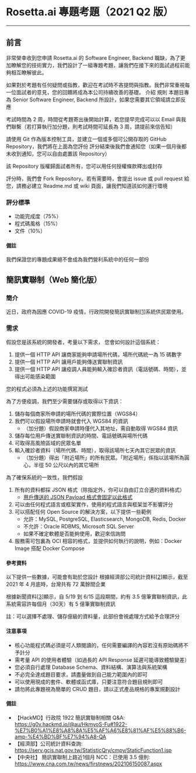 # Rosetta.ai 專題考題（2021 Q2 版）

---
## 前言
非常榮幸收到您申請 Rosetta.ai 的 Software Engineer, Backend 職缺，為了更加瞭解您的技術實力，我們設計了一組專題考題，讓我們在接下來的面試過程前能夠相互瞭解彼此。

如果對於考題有任何疑問或指教，歡迎在考試時不吝提問與指教。我們非常重視每一位面試者的意見，您的回饋將成為本公司持續改善的基礎。
介紹
規則
本題目專為 Senior Software Engineer, Backend 所設計，如果您需要其它領域請立即反應

考試時間為 2 周，時間從考題寄出後開始計算，若您提早完成可以以 Email 與我們聯繫（若打算執行加分題，則考試時間可延長為 3 周，請提前來信告知）

請使用 Git 作為版本控制工具，並建立一個或多個可公開存取的 GitHub Repository，我們將在上面為您評份
評分結束後我們會通知您（如果一個月後都未收到通知，您可以自由處置該 Repository）

該 Repository 版權歸面試者所有，您可以用任何授權條款釋出或封存

評分時，我們會 Fork Repository。若有需要時，會提出 issue 或 pull request 給您，請務必建立 Readme.md 或 wiki 頁面，讓我們知道該如何運行環境

### 評分標準
* 功能完成度（75%）
* 程式碼風格（15%） 
* 文件（10%）

#### 備註
我們保證您的專題成果絕不會成為我們營利系統中的任何一部份

## 簡訊實聯制（Web 簡化版）

### 簡介
近日，政府為因應 COVID-19 疫情，行政院開發簡訊實聯制[[1]]系統供民眾使用。

### 需求
假設您是該系統的開發者，考量以下需求， 您會如何設計這個系統：
1. 提供一個 HTTP API 讓商家能夠申請場所代碼，場所代碼統一為 15 碼數字
2. 提供一個 HTTP API 讓用戶能夠傳送實聯制資訊
3. 提供一個 HTTP API 讓疫調人員能夠輸入確診者資訊（電話號碼、時間），並得出可能感染範圍

您的程式必須為上述的功能撰寫測試

為了方便疫調，我們至少需要儲存或取得以下資訊：
1. 儲存每個商家所申請的場所代碼的實際位置（WGS84）
2. 我們可以假設場所申請時就會代入 WGS84 的資訊
    * （加分題）假設商家申請時僅代入其地址，需自動取得 WGS84 資訊
3. 儲存每位用戶傳送實聯制資訊的時間、電話號碼與場所代碼
4. 可取得高風險區域的民眾名單
5. 輸入確診者資料（場所代碼、時間），取得該場所七天內其它民眾的資訊
    * （加分題）得出「附近場所」的所有民眾。「附近場所」係指以該場所為圓心，半徑 50 公尺以內的其它場所

為了確保系統的一致性，我們假設
1. 所有的資料都採 JSON 格式（除指定外，你可以自由訂立合適的資料格式）
    * [用戶傳送的 JSON Payload 格式會固定以此格式](https://gist.github.com/chivincent-rosetta/1019e6e05a797c48478175ff7f3b00d5)
2. 可以由任何程式語言或框架實作，使用的程式語言與框架並不影響評分
3. 可以搭配任何 Open Source 的解決方案，以下提供一些範例
    * 允許：MySQL, PostgreSQL, Elasticsearch, MongoDB, Redis, Docker
    * 不允許：Oracle RDBMS, Microsoft SQL Server
    * 如果不確定軟體是否能夠使用，歡迎來信詢問
4. 服務需可包裏為 OCI 相容的格式，並提供如何執行的說明，例如：Docker Image 搭配 Docker Compose

#### 參考資料
以下提供一些數據，可能會有助於您設計
根據經濟部公司統計資料[[2]]顯示，截至 2021 年 4 月底時，台灣共有 72 萬餘間企業

根據新聞資料[[3]]顯示，自 5/19 到 6/15 這段期間，約有 3.5 億筆實聯制資訊，此系統需容許每個月（30天）有 5 億筆實聯制資訊

註：可以選擇不處理、儲存億級的資料量，此部份會視處理方式給予合理評分

#### 注意事項
* 核心功能程式碼必須是可人類閱讀的，任何需要編譯的內容若沒有原始碼將不予計分
* 需考量 API 的使用者體驗（如過長的 API Response 延遲可能導致體驗變差）
* 您必須自行處理 Database Schema、資料結構、演算法與系統架構
* 不必完全達成題目要求，請盡量做到自己能力範圍內的即可
* 可以使用現成的套件、軟體或函式庫，只要注意符合題目規則即可
* 請勿將此專題視為簡單的 CRUD 題目，請以正式產品規格的專案規劃設計

#### 備註
* 【HackMD】行政院 1922 簡訊實聯制相關 Q&A: https://g0v.hackmd.io/@au/HkmyoS-Fu#1922-%E7%B0%A1%E8%A8%8A%E5%AF%A6%E8%81%AF%E5%88%B6-amp-%E4%BD%BF%E7%94%A8-QA
* 【經濟部】公司統計資料查詢: https://serv.gcis.nat.gov.tw/StatisticQry/cmpy/StaticFunction1.jsp
* 【中央社】 簡訊實聯制上路近1個月 NCC：已使用 3.5 億則: https://www.cna.com.tw/news/firstnews/202106150087.aspx

[1]: https://g0v.hackmd.io/@au/HkmyoS-Fu#1922-%E7%B0%A1%E8%A8%8A%E5%AF%A6%E8%81%AF%E5%88%B6-amp-%E4%BD%BF%E7%94%A8-QA
[2]: https://serv.gcis.nat.gov.tw/StatisticQry/cmpy/StaticFunction1.jsp
[3]: https://www.cna.com.tw/news/firstnews/202106150087.aspx

